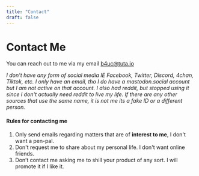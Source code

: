 ```yaml
---
title: "Contact"
draft: false
---
```


# Contact Me
You can reach out to me via my email
[b4uc@tuta.io](mailto:b4uc@tuta.io)


*I don't have any form of social media IE Facebook, Twitter, Discord, 4chan,
Tiktok, etc. I only have an email, tho I do have a mastodon.social account
but I am not active on that account. I also had reddit, but stopped using it 
since I don't actually need reddit to live my life. If there are any other
sources that use the same name, it is not me its a fake ID or a different
person.*

#### Rules for contacting me
1. Only send emails regarding matters that are of **interest to me**, I don't
want a pen-pal.
2. Don't request me to share about my personal life. I don't want online friends.
3. Don’t contact me asking me to shill your product of any sort. I will
promote it if I like it.
